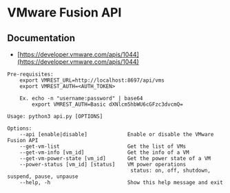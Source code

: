 # **VMware Fusion API**

## **Documentation**

- [https://developer.vmware.com/apis/1044](https://developer.vmware.com/apis/1044)

```shell
Pre-requisites:
    export VMREST_URL=http://localhost:8697/api/vms
    export VMREST_AUTH=<AUTH_TOKEN>

    Ex. echo -n "username:password" | base64
        export VMREST_AUTH=Basic dXNlcm5hbWU6cGFzc3dvcmQ=

Usage: python3 api.py [OPTIONS]

Options:
    --api [enable|disable]             Enable or disable the VMware Fusion API
    --get-vm-list                      Get the list of VMs
    --get-vm-info [vm_id]              Get the info of a VM
    --get-vm-power-state [vm_id]       Get the power state of a VM
    --power-status [vm_id] [status]    VM power operations
                                        status: on, off, shutdown, suspend, pause, unpause
    --help, -h                         Show this help message and exit
```
